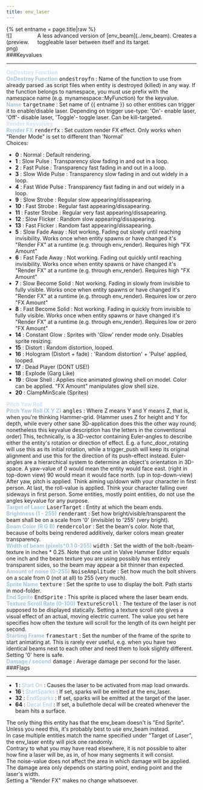 ```yaml
---
title: env_laser
---
```

<div>{% set entname = page.title|raw %}</div>
<div class="container previewimg">
<div class="columns">
<div class="imagepadding column col-auto" markdown="1">![](preview.png)</div>
<div class="column entityentry" markdown="1">A less advanced version of [env_beam](../env_beam). Creates a toggleable laser between itself and its target.</div>
</div>
</div>
###Keyvalues
<hr>
<div class="accordion entityentry">
<input type="checkbox" id="accordion-1" name="accordion-checkbox" hidden>
<label class="accordion-header" for="accordion-1">
<span style="color:#cae4fc;"><b>OnDestroy Function</b></span>
<i class="icon icon-arrow-right mr-1"></i>
</label>
<div class="accordion-body entgroup">
<div class="entityentry" markdown="1">
<span style="color:#9fc5e8;"><b>OnDestroy Function</b></span> <kbd  class="tooltip" data-tooltip="string">ondestroyfn</kbd> :
Name of the function to use from already parsed .as script files when entity is destroyed (killed) in any way. If the function belongs to namespace, you must use prefix with the namespace name (e.g. mynamespace::MyFunction) for the keyvalue.
</div>
</div>
</div>
<div class="entityentry" markdown="1">
<span style="color:#9fc5e8;"><b>Name</b></span> <kbd  class="tooltip" data-tooltip="target_source">targetname</kbd> :
Set name of {{ entname }} so other entities can trigger it to enable/disable laser. Depending on trigger use-type: 'On'- enable laser, 'Off'- disable laser, 'Toggle'- toggle laser. Can be kill-targeted.
</div>
<div class="accordion entityentry">
<input type="checkbox" id="accordion-2" name="accordion-checkbox" hidden>
<label class="accordion-header" for="accordion-2">
<span style="color:#cae4fc;"><b>Render Keyvalues</b></span>
<i class="icon icon-arrow-right mr-1"></i>
</label>
<div class="accordion-body entgroup">
<div class="entityentry" markdown="1">
<span style="color:#9fc5e8;"><b>Render FX</b></span> <kbd  class="tooltip" data-tooltip="choices">renderfx</kbd> :
Set custom render FX effect. Only works when "Render Mode" is set to different than 'Normal'
<div class="accordion">
<input type="checkbox" id="accordion-3" name="accordion-checkbox" hidden>
<label class="accordion-header" for="accordion-3">
<i class="icon icon-arrow-right mr-1"></i>
Choices:
</label>
<div class="accordion-body">
<ul>
<li><b>0</b> : Normal : Default rendering.</li>
<li><b>1</b> : Slow Pulse : Transparency slow fading in and out in a loop.</li>
<li><b>2</b> : Fast Pulse : Transparency fast fading in and out in a loop.</li>
<li><b>3</b> : Slow Wide Pulse : Transparency slow fading in and out widely in a loop.</li>
<li><b>4</b> : Fast Wide Pulse : Transparency fast fading in and out widely in a loop.</li>
<li><b>9</b> : Slow Strobe : Regular slow appearing/dissapearing.</li>
<li><b>10</b> : Fast Strobe : Regular fast appearing/dissapearing.</li>
<li><b>11</b> : Faster Strobe : Regular very fast appearing/dissapearing.</li>
<li><b>12</b> : Slow Flicker : Random slow appearing/dissapearing.</li>
<li><b>13</b> : Fast Flicker : Random fast appearing/dissapearing.</li>
<li><b>5</b> : Slow Fade Away : Not working. Fading out slowly until reaching invisibility. Works once when entity spawns or have changed it's "Render FX" at a runtime (e.g. through env_render). Requires high "FX Amount"</li>
<li><b>6</b> : Fast Fade Away : Not working. Fading out quickly until reaching invisibility. Works once when entity spawns or have changed it's "Render FX" at a runtime (e.g. through env_render). Requires high "FX Amount"</li>
<li><b>7</b> : Slow Become Solid : Not working. Fading in slowly from invisible to fully visible. Works once when entity spawns or have changed it's "Render FX" at a runtime (e.g. through env_render). Requires low or zero "FX Amount"</li>
<li><b>8</b> : Fast Become Solid : Not working. Fading in quickly from invisible to fully visible. Works once when entity spawns or have changed it's "Render FX" at a runtime (e.g. through env_render). Requires low or zero "FX Amount"</li>
<li><b>14</b> : Constant Glow : Sprites with 'Glow' render mode only. Disables sprite resizing.</li>
<li><b>15</b> : Distort : Random distortion, looped.</li>
<li><b>16</b> : Hologram (Distort + fade) : 'Random distortion' + 'Pulse' applied, looped.</li>
<li><b>17</b> : Dead Player (DONT USE!)</li>
<li><b>18</b> : Explode (Garg Like)</li>
<li><b>19</b> : Glow Shell : Applies nice animated glowing shell on model. Color can be applied. "FX Amount" manipulates glow shell size.</li>
<li><b>20</b> : ClampMinScale (Sprites)</li>
</ul>
</div>
</div>
</div>
</div>
</div>
<div class="accordion entityentry">
<input type="checkbox" id="accordion-4" name="accordion-checkbox" hidden>
<label class="accordion-header" for="accordion-4">
<span style="color:#cae4fc;"><b>Pitch Yaw Roll</b></span>
<i class="icon icon-arrow-right mr-1"></i>
</label>
<div class="accordion-body entgroup">
<div class="entityentry" markdown="1">
<span style="color:#9fc5e8;"><b>Pitch Yaw Roll (X Y Z)</b></span> <kbd  class="tooltip" data-tooltip="string">angles</kbd> :
Where Z means Y and Y means Z, that is, when you're thinking Hammer-grid. (Hammer uses Z for height and Y for depth, while every other sane 3D-application does this the other way round; nonetheless this keyvalue description has the letters in the conventional order) This, technically, is a 3D-vector containing Euler-angles to describe either the entity's rotation or direction of effect. E.g. a func_door_rotating will use this as its initial rotation, while a trigger_push will keep its original alignment and use this for the direction of its push-effect instead. Euler-angles are a hierarchical system to determine an object's orientation in 3D-space. A yaw-value of 0 would mean the entity would face east. (right in top-down view) 90 would mean it would face north. (up in top-down-view) After yaw, pitch is applied. Think aiming up/down with your character in first person. At last, the roll-value is applied. Think your character falling over sideways in first person. Some entities, mostly point entities, do not use the angles keyvalue for any purpose.
</div>
</div>
</div>
<div class="entityentry" markdown="1">
<span style="color:#9fc5e8;"><b>Target of Laser</b></span> <kbd  class="tooltip" data-tooltip="target_destination">LaserTarget</kbd> :
Entity at which the beam ends.
</div>
<div class="entityentry" markdown="1">
<span style="color:#9fc5e8;"><b>Brightness (1 - 255)</b></span> <kbd  class="tooltip" data-tooltip="integer">renderamt</kbd> :
Set how bright/visible/transparent the beam shall be on a scale from '0' (invisible) to '255' (very bright).
</div>
<div class="entityentry" markdown="1">
<span style="color:#9fc5e8;"><b>Beam Color (R G B)</b></span> <kbd  class="tooltip" data-tooltip="color255">rendercolor</kbd> :
Set the beam's color. Note that, because of bolts being rendered additively, darker colors mean greater transparency.
</div>
<div class="entityentry" markdown="1">
<span style="color:#9fc5e8;"><b>Width of beam (pixels*0.1 0-255)</b></span> <kbd  class="tooltip" data-tooltip="integer">width</kbd> :
Set the width of the bolt-/beam-texture in inches * 0.25. Note that one unit in Valve Hammer Editor equals one inch and the beam texture you are using possibly has entirely transparent sides, so the beam may appear a bit thinner than expected.
</div>
<div class="entityentry" markdown="1">
<span style="color:#9fc5e8;"><b>Amount of noise (0-255)</b></span> <kbd  class="tooltip" data-tooltip="integer">NoiseAmplitude</kbd> :
Set how much the bolt shivers on a scale from 0 (not at all) to 255 (very much).
</div>
<div class="entityentry" markdown="1">
<span style="color:#9fc5e8;"><b>Sprite Name</b></span> <kbd  class="tooltip" data-tooltip="sprite">texture</kbd> :
Set the sprite to use to display the bolt. Path starts in mod-folder.
</div>
<div class="entityentry" markdown="1">
<span style="color:#9fc5e8;"><b>End Sprite</b></span> <kbd  class="tooltip" data-tooltip="sprite">EndSprite</kbd> :
This sprite is placed where the laser beam ends.
</div>
<div class="entityentry" markdown="1">
<span style="color:#9fc5e8;"><b>Texture Scroll Rate (0-100)</b></span> <kbd  class="tooltip" data-tooltip="integer">TextureScroll</kbd> :
The texture of the laser is not supposed to be displayed statically. Setting a texture scroll rate gives a visual effect of an actual, moving electric current. The value you set here specifies how often the texture will scroll for the length of its own height per second.
</div>
<div class="entityentry" markdown="1">
<span style="color:#9fc5e8;"><b>Starting Frame</b></span> <kbd  class="tooltip" data-tooltip="integer">framestart</kbd> :
Set the number of the frame of the sprite to start animating at. This is rarely ever useful, e.g. when you have two identical beams next to each other and need them to look slightly different. Setting '0' here is safe.
</div>
<div class="entityentry" markdown="1">
<span style="color:#9fc5e8;"><b>Damage / second</b></span> <kbd  class="tooltip" data-tooltip="string">damage</kbd> :
Average damage per second for the laser.
</div>
###Flags
<hr>
<div class="entityflags">
<ul>
<li class="imagepadding" markdown="1"><b>1 </b> : <span style="color:#9fc5e8;">Start On</span> : Causes the laser to be activated from map load onwards.</li>
<li class="imagepadding" markdown="1"><b>16</b> : <span style="color:#9fc5e8;">StartSparks</span> : If set, sparks will be emitted at the env_laser.</li>
<li class="imagepadding" markdown="1"><b>32</b> : <span style="color:#9fc5e8;">EndSparks</span> : If set, sparks will be emitted at the target of the laser.</li>
<li class="imagepadding" markdown="1"><b>64</b> : <span style="color:#9fc5e8;">Decal End</span> : If set, a bullethole decal will be created whenever the beam hits a surface.</li>
</ul>
</div>
<div class="notices blue" markdown="1">The only thing this entity has that the env_beam doesn't is "End Sprite". Unless you need this, it's probably best to use env_beam instead.</div>
<div class="notices blue" markdown="1">In case multiple entities match the name specified under "Target of Laser", the env_laser entity will pick one randomly.</div>
<div class="notices blue" markdown="1">Contrary to what you may have read elsewhere, it is not possible to alter how fine a laser will be, as in, of how many segments it will consist.</div>
<div class="notices blue" markdown="1">The noise-value does not affect the area in which damage will be applied. The damage area only depends on starting point, ending point and the laser's width.</div>
<div class="notices red" markdown="1">Setting a "Render FX" makes no change whatsoever.</div>
